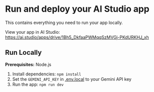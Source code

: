 
# Run and deploy your AI Studio app

This contains everything you need to run your app locally.

View your app in AI Studio: https://ai.studio/apps/drive/1Bh5_DkfaaPWMqqSzMVGj-PKdURKHJ_xh

## Run Locally

**Prerequisites:**  Node.js


1. Install dependencies:
   `npm install`
2. Set the `GEMINI_API_KEY` in [.env.local](.env.local) to your Gemini API key
3. Run the app:
   `npm run dev`
